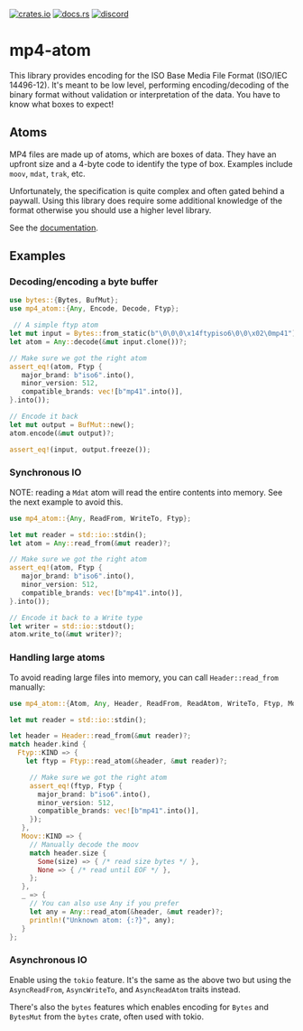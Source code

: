 [![crates.io](https://img.shields.io/crates/v/mp4-atom)](https://crates.io/crates/mp4-atom)
[![docs.rs](https://img.shields.io/docsrs/mp4-atom)](https://docs.rs/mp4-atom)
[![discord](https://img.shields.io/discord/1124083992740761730)](https://discord.gg/FCYF3p99mr)

# mp4-atom
This library provides encoding for the ISO Base Media File Format (ISO/IEC 14496-12).
It's meant to be low level, performing encoding/decoding of the binary format without
validation or interpretation of the data. You have to know what boxes to expect!

## Atoms
MP4 files are made up of atoms, which are boxes of data.
They have an upfront size and a 4-byte code to identify the type of box.
Examples include `moov`, `mdat`, `trak`, etc.

Unfortunately, the specification is quite complex and often gated behind a paywall.
Using this library does require some additional knowledge of the format otherwise you should use a higher level library.

See the [documentation](https://docs.rs/mp4-atom).

## Examples
### Decoding/encoding a byte buffer
```rust
use bytes::{Bytes, BufMut};
use mp4_atom::{Any, Encode, Decode, Ftyp};

 // A simple ftyp atom
let mut input = Bytes::from_static(b"\0\0\0\x14ftypiso6\0\0\x02\0mp41");
let atom = Any::decode(&mut input.clone())?;

// Make sure we got the right atom
assert_eq!(atom, Ftyp {
   major_brand: b"iso6".into(),
   minor_version: 512,
   compatible_brands: vec![b"mp41".into()],
}.into());

// Encode it back
let mut output = BufMut::new();
atom.encode(&mut output)?;

assert_eq!(input, output.freeze());
```

### Synchronous IO
NOTE: reading a `Mdat` atom will read the entire contents into memory.
See the next example to avoid this.

```rust
use mp4_atom::{Any, ReadFrom, WriteTo, Ftyp};

let mut reader = std::io::stdin();
let atom = Any::read_from(&mut reader)?;

// Make sure we got the right atom
assert_eq!(atom, Ftyp {
   major_brand: b"iso6".into(),
   minor_version: 512,
   compatible_brands: vec![b"mp41".into()],
}.into());

// Encode it back to a Write type
let writer = std::io::stdout();
atom.write_to(&mut writer)?;
```

### Handling large atoms
To avoid reading large files into memory, you can call `Header::read_from` manually:

```rust
use mp4_atom::{Atom, Any, Header, ReadFrom, ReadAtom, WriteTo, Ftyp, Moov};

let mut reader = std::io::stdin();

let header = Header::read_from(&mut reader)?;
match header.kind {
  Ftyp::KIND => {
    let ftyp = Ftyp::read_atom(&header, &mut reader)?;

     // Make sure we got the right atom
     assert_eq!(ftyp, Ftyp {
       major_brand: b"iso6".into(),
       minor_version: 512,
       compatible_brands: vec![b"mp41".into()],
     });
   },
   Moov::KIND => {
     // Manually decode the moov
     match header.size {
       Some(size) => { /* read size bytes */ },
       None => { /* read until EOF */ },
     };
   },
   _ => {
     // You can also use Any if you prefer
     let any = Any::read_atom(&header, &mut reader)?;
     println!("Unknown atom: {:?}", any);
   }
};
```

### Asynchronous IO
Enable using the `tokio` feature.
It's the same as the above two but using the `AsyncReadFrom`, `AsyncWriteTo`, and `AsyncReadAtom` traits instead.

There's also the `bytes` features which enables encoding for `Bytes` and `BytesMut` from the `bytes` crate, often used with tokio.
